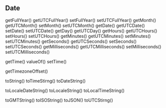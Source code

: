 ## Date


getFullYear()  getUTCFullYear()  setFullYear()  setUTCFullYear()
getMonth()  getUTCMonth()  setMonth()  setUTCMonth()
getDate()  getUTCDate()  setDate()  setUTCDate()
getDay()   getUTCDay()
getHours()  getUTCHours() setHours() setUTCHours()
getMinutes()  getUTCMinutes()  setMinutes() setUTCMinutes()
getSeconds()  getUTCSeconds() setSeconds() setUTCSeconds()
getMilliseconds() getUTCMilliseconds() setMilliseconds() setUTCMilliseconds()

getTime() valueOf()  setTime()

getTimezoneOffset()

toString()
toTimeStirng()
toDateString()

toLocaleDateString()
toLocaleString()
toLocalTimeString()

toGMTString()
toISOString()
toJSON()
toUTCStirng()